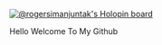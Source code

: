 [![@rogersimanjuntak's Holopin board](https://holopin.me/rogersimanjuntak)](https://holopin.io/@rogersimanjuntak)


Hello Welcome To My Github